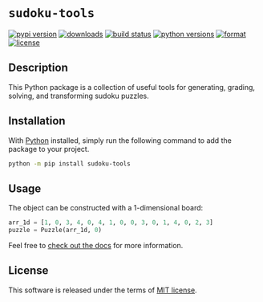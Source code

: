 # `sudoku-tools`

[![pypi version](https://img.shields.io/pypi/v/sudoku-tools.svg?style=flat)](https://pypi.org/pypi/sudoku-tools/)
[![downloads](https://pepy.tech/badge/sudoku-tools)](https://pepy.tech/project/sudoku-tools)
[![build status](https://github.com/dawsonbooth/sudoku-tools/workflows/build/badge.svg)](https://github.com/dawsonbooth/sudoku-tools/actions?workflow=build)
[![python versions](https://img.shields.io/pypi/pyversions/sudoku-tools.svg?style=flat)](https://pypi.org/pypi/sudoku-tools/)
[![format](https://img.shields.io/pypi/format/sudoku-tools.svg?style=flat)](https://pypi.org/pypi/sudoku-tools/)
[![license](https://img.shields.io/pypi/l/sudoku-tools.svg?style=flat)](https://github.com/dawsonbooth/sudoku-tools/blob/master/LICENSE)

## Description

This Python package is a collection of useful tools for generating, grading, solving, and transforming sudoku puzzles.

## Installation

With [Python](https://www.python.org/downloads/) installed, simply run the following command to add the package to your project.

```bash
python -m pip install sudoku-tools
```

## Usage

The object can be constructed with a 1-dimensional board:

```python
arr_1d = [1, 0, 3, 4, 0, 4, 1, 0, 0, 3, 0, 1, 4, 0, 2, 3]
puzzle = Puzzle(arr_1d, 0)
```

Feel free to [check out the docs](https://dawsonbooth.github.io/sudoku-tools/) for more information.

## License

This software is released under the terms of [MIT license](LICENSE).
